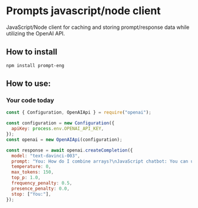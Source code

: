 # Prompts javascript/node client

JavaScript/Node client for caching and storing prompt/response data while utilizing the OpenAI API.

## How to install

`npm install prompt-eng`

## How to use:
### Your code today
```javascript
const { Configuration, OpenAIApi } = require("openai");

const configuration = new Configuration({
  apiKey: process.env.OPENAI_API_KEY,
});
const openai = new OpenAIApi(configuration);

const response = await openai.createCompletion({
  model: "text-davinci-003",
  prompt: "You: How do I combine arrays?\nJavaScript chatbot: You can use the concat() method.\nYou: How do you make an alert appear after 10 seconds?\nJavaScript chatbot",
  temperature: 0,
  max_tokens: 150,
  top_p: 1.0,
  frequency_penalty: 0.5,
  presence_penalty: 0.0,
  stop: ["You:"],
});
```
